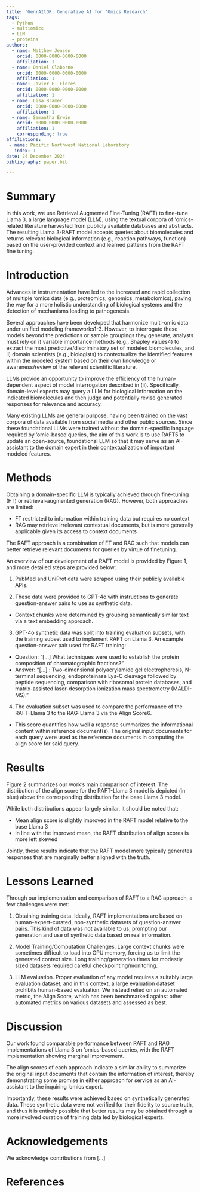 ```yaml
---
title: 'GenrAItOR: Generative AI for ‘Omics Research'
tags:
  - Python
  - multiomics
  - LLM
  - proteins
authors:
  - name: Matthew Jensen
    orcid: 0000-0000-0000-0000
    affiliation: 1
  - name: Daniel Claborne
    orcid: 0000-0000-0000-0000
    affiliation: 1
  - name: Javier E. Flores
    orcid: 0000-0000-0000-0000
    affiliation: 1
  - name: Lisa Bramer
    orcid: 0000-0000-0000-0000
    affiliation: 1
  - name: Samantha Erwin
    orcid: 0000-0000-0000-0000
    affiliation: 1
    corresponding: true
affiliations:
 - name: Pacific Northwest National Laboratory
   index: 1
date: 24 December 2024
bibliography: paper.bib

---
```


# Summary

In this work, we use Retrieval Augmented Fine-Tuning (RAFT) to fine-tune Llama 3, a large language model (LLM), using the textual corpora of 'omics-related literature harvested from publicly available databases and abstracts.
The resulting Llama 3-RAFT model accepts queries about biomolecules and returns relevant biological information (e.g., reaction pathways, function) based on the user-provided context and learned patterns from the RAFT fine tuning.

# Introduction

Advances in instrumentation have led to the increased and rapid collection of multiple ‘omics data (e.g., proteomics, genomics, metabolomics), paving the way for a more holistic understanding of biological systems and the detection of mechanisms leading to pathogenesis.

Several approaches have been developed that harmonize multi-omic data under unified modeling frameworks1-3. However, to interrogate these models beyond the predictions or sample groupings they generate, analysts must rely on i) variable importance methods (e.g., Shapley values4) to extract the most predictive/discriminatory set of modeled biomolecules, and ii) domain scientists (e.g., biologists) to contextualize the identified features within the modeled system based on their own knowledge or awareness/review of the relevant scientific literature.

LLMs provide an opportunity to improve the efficiency of the human-dependent aspect of model interrogation described in (ii). Specifically, domain-level experts may query a LLM for biological information on the indicated biomolecules and then judge and potentially revise generated responses for relevance and accuracy.

Many existing LLMs are general purpose, having been trained on the vast corpora of data available from social media and other public sources. Since these foundational LLMs were trained without the domain-specific language required by ‘omic-based queries, the aim of this work is to use RAFT5 to update an open-source, foundational LLM so that it may serve as an AI-assistant to the domain expert in their contextualization of important modeled features.

# Methods

Obtaining a domain-specific LLM is typically achieved through fine-tuning (FT) or retrieval-augmented generation (RAG). However, both approaches are limited:

- FT restricted to information within training data but requires no context
- RAG may retrieve irrelevant contextual documents, but is more generally applicable given its access to context documents

The RAFT approach is a combination of FT and RAG such that models can better retrieve relevant documents for queries by virtue of finetuning.

An overview of our development of a RAFT model is provided by Figure 1, and more detailed steps are provided below:

1. PubMed and UniProt data were scraped using their publicly available APIs.

2. These data were provided to GPT-4o with instructions to generate question-answer pairs to use as synthetic data.

- Context chunks were determined by grouping semantically similar text via a text embedding approach.

3. GPT-4o synthetic data was split into training evaluation subsets, with the training subset used to implement RAFT on Llama 3. An example question-answer pair used for RAFT training:

- Question: “[...] </DOCUMENT> What techniques were used to establish the protein composition of chromatographic fractions?”
- Answer: “[...] <ANSWER>: Two-dimensional polyacrylamide gel electrophoresis, N-terminal sequencing, endoproteinase Lys-C cleavage followed by peptide sequencing, comparison with ribosomal protein databases, and matrix-assisted laser-desorption ionization mass spectrometry (MALDI-MS).”

4. The evaluation subset was used to compare the performance of the RAFT-Llama 3 to the RAG-Llama 3 via the Align Score6.

- This score quantifies how well a response summarizes the informational content within reference document(s). The original input documents for each query were used as the reference documents in computing the align score for said query.

# Results

Figure 2 summarizes our work’s main comparison of interest. The distribution of the align score for the RAFT-Llama 3 model is depicted (in blue) above the corresponding distribution for the base Llama 3 model.

While both distributions appear largely similar, it should be noted that:

- Mean align score is slightly improved in the RAFT model relative to the base Llama 3
- In line with the improved mean, the RAFT distribution of align scores is more left skewed

Jointly, these results indicate that the RAFT model more typically generates responses that are marginally better aligned with the truth.

# Lessons Learned

Through our implementation and comparison of RAFT to a RAG approach, a few challenges were met:

1. Obtaining training data. Ideally, RAFT implementations are based on human-expert-curated, non-synthetic datasets of question-answer pairs. This kind of data was not available to us, prompting our generation and use of synthetic data based on real information.

2. Model Training/Computation Challenges. Large context chunks were sometimes difficult to load into GPU memory, forcing us to limit the generated context size. Long training/generation times for modestly sized datasets required careful checkpointing/monitoring.

3. LLM evaluation. Proper evaluation of any model requires a suitably large evaluation dataset, and in this context, a large evaluation dataset prohibits human-based evaluation. We instead relied on an automated metric, the Align Score, which has been benchmarked against other automated metrics on various datasets and assessed as best.

# Discussion

Our work found comparable performance between RAFT and RAG implementations of Llama 3 on ‘omics-based queries, with the RAFT implementation showing marginal improvement.

The align scores of each approach indicate a similar ability to summarize the original input documents that contain the information of interest, thereby demonstrating some promise in either approach for service as an AI-assistant to the inquiring ‘omics expert.

Importantly, these results were achieved based on synthetically generated data. These synthetic data were not verified for their fidelity to source truth, and thus it is entirely possible that better results may be obtained through a more involved curation of training data led by biological experts.

# Acknowledgements

We acknowledge contributions from [...]

# References
